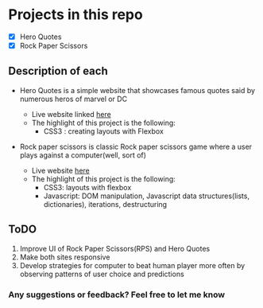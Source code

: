 # Projects in this repo
- [x] Hero Quotes
- [x] Rock Paper Scissors

## Description of each

- Hero Quotes is a simple website that showcases famous quotes said by numerous heros of marvel or DC
  - Live website linked [here](https://lyton505.github.io/heroes-css/)
  - The highlight of this project is the following:
    - CSS3 : creating layouts with Flexbox

- Rock paper scissors is classic Rock paper scissors game where a user plays against a computer(well, sort of)
  - Live website [here]()
  - The highlight of this project is the following:
    - CSS3: layouts with flexbox
    - Javascript: DOM manipulation, Javascript data structures(lists, dictionaries), iterations, destructuring



## ToDO

1. Improve UI of Rock Paper Scissors(RPS) and Hero Quotes
2. Make both sites responsive
3. Develop strategies for computer to beat human player more often by observing patterns of user choice and predictions


### Any suggestions or feedback? Feel free to let me know